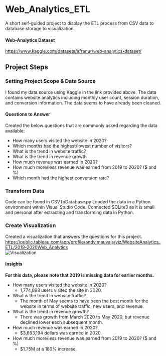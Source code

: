 # Web_Analytics_ETL  
A short self-guided project to display the ETL process from CSV data to database storage to visualization.   
  
#### Web-Analytics Dataset   
https://www.kaggle.com/datasets/afranur/web-analytics-dataset/
  
## Project Steps  
### Setting Project Scope & Data Source  
I found my data source using Kaggle in the link provided above. The data contains website analytics including monthly user count, session duration, and conversion information. The data seems to have already been cleaned.   
#### Questions to Answer  
Created the below questions that are commonly asked regarding the data available:  
* How many users visited the website in 2020?  
* Which months had the highest/lowest number of visitors?  
* What is the trend in website traffic?  
* What is the trend in revenue growth  
* How much revenue was earned in 2020?  
* How much more/less revenue was earned from 2019 to 2020? ($ and %)  
* Which month had the highest conversion rate?  
  
### Transform Data
Code can be found in CSVToDatabase.py
Loaded the data in a Python environment within Visual Studio Code. Connected SQLite3 as it is small and personal after extracting and transforming data in Python.

### Create Visualization  
Created a visualization that answers the questions for this project.  
https://public.tableau.com/app/profile/andy.mauvais/viz/WebsiteAnalytics_ETL/2019-2020Web_Analytics      
![Visualization](Images/2019-2020%Web_Analytics.png)    
  
#### Insights
**For this data, please note that 2019 is missing data for earlier months.**  
* How many users visited the website in 2020?  
  * 1,774,098 users visited the site in 2020.
* What is the trend in website traffic?  
	* The month of May seems to have been the best month for the website in terms of website traffic, new users, and revenue.  
* What is the trend in revenue growth?  
	* There was growth from March 2020 to May 2020, but revenue declined lower each subsequent month.
* How much revenue was earned in 2020?  
	* $3,693,194 dollars was earned in 2020.  
* How much more/less revenue was earned from 2019 to 2020? ($ and %)  
	* $1.75M at a 180% increase.
  
